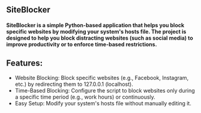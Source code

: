 ## SiteBlocker

#### SiteBlocker is a simple Python-based application that helps you block specific websites by modifying your system's hosts file. The project is designed to help you block distracting websites (such as social media) to improve productivity or to enforce time-based restrictions.

## Features:
- Website Blocking: Block specific websites (e.g., Facebook, Instagram, etc.) by redirecting them to 127.0.0.1 (localhost).
- Time-Based Blocking: Configure the script to block websites only during a specific time period (e.g., work hours) or continuously.
- Easy Setup: Modify your system's hosts file without manually editing it.
